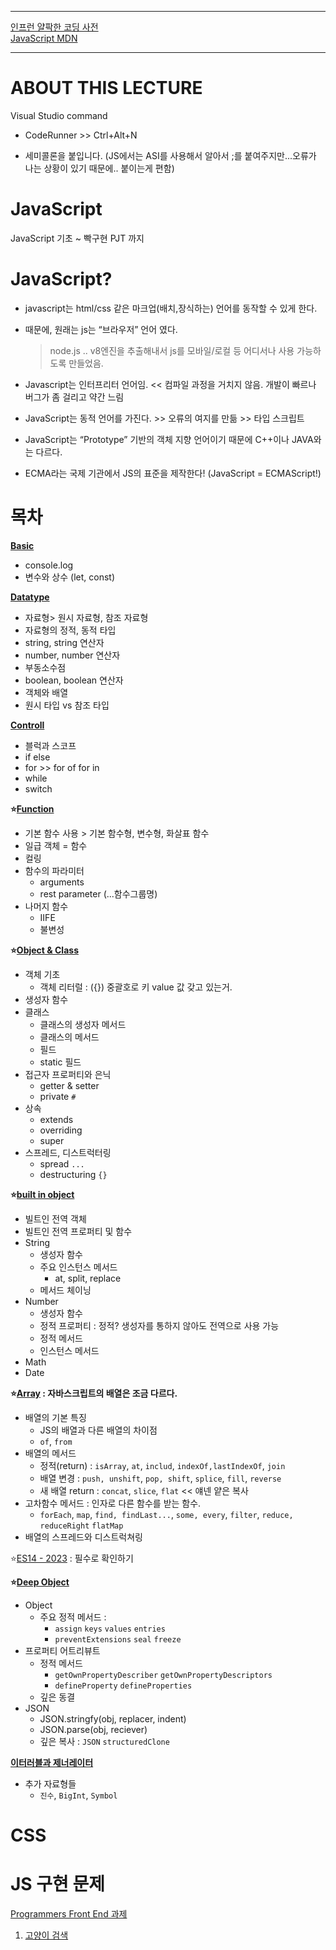 *****

[인프런 얄팍한 코딩 사전](https://www.inflearn.com/course/%EC%A0%9C%EB%8C%80%EB%A1%9C-%ED%8C%8C%EB%8A%94-%EC%9E%90%EB%B0%94%EC%8A%A4%ED%81%AC%EB%A6%BD%ED%8A%B8#reviews)  
[JavaScript MDN](https://developer.mozilla.org/en-US/docs/Web/JavaScript)

*****


# ABOUT THIS LECTURE

Visual Studio command

- CodeRunner >> Ctrl+Alt+N

- 세미콜론을 붙입니다.
  (JS에서는 ASI를 사용해서 알아서 ;를 붙여주지만...오류가 나는 상황이 있기 때문에.. 붙이는게 편함) 


# JavaScript

JavaScript 기초 ~ 빡구현 PJT 까지 

# JavaScript?

- javascript는 html/css 같은 마크업(배치,장식하는) 언어를 동작할 수 있게 한다.
- 때문에, 원래는 js는 “브라우저” 언어 였다. 
  
   > node.js .. v8엔진을 추출해내서 js를 모바일/로컬 등 어디서나 사용 가능하도록 만들었음.
- Javascript는 인터프리터 언어임. << 컴파일 과정을 거치지 않음. 개발이 빠르나 버그가 좀 걸리고 약간 느림
- JavaScript는 동적 언어를 가진다. >> 오류의 여지를 만듦 >> 타입 스크립트
- JavaScript는 “Prototype” 기반의 객체 지향 언어이기 때문에 C++이나 JAVA와는 다르다.
- ECMA라는 국제 기관에서 JS의 표준을 제작한다! (JavaScript = ECMAScript!)

# 목차

**[Basic](./Basic)**

- console.log
- 변수와 상수 (let, const)

**[Datatype](./DataType&Operator)**

- 자료형> 원시 자료형, 참조 자료형 
- 자료형의 정적, 동적 타입 
- string, string 연산자
- number, number 연산자
- 부동소수점
- boolean, boolean 연산자
- 객체와 배열
- 원시 타입 vs 참조 타입

**[Controll](./Controll/)**
- 블럭과 스코프
- if else 
- for >> for of for in
- while
- switch

**⭐️[Function](./Function/)**
- 기본 함수 사용 > 기본 함수형, 변수형, 화살표 함수
- 일급 객체 = 함수
- 컬링
- 함수의 파라미터
  - arguments
  - rest parameter (...함수그룹명)
- 나머지 함수
  - IIFE
  - 불변성

**⭐️[Object & Class](./Object&Class/)**
- 객체 기초
  - 객체 리터럴 : ({}) 중괄호로 키 value 값 갖고 있는거.
- 생성자 함수
- 클래스
  - 클래스의 생성자 메서드
  - 클래스의 메서드
  - 필드
  - static 필드
- 접근자 프로퍼티와 은닉
  - getter & setter
  - private `#`
- 상속
  - extends
  - overriding
  - super
- 스프레드, 디스트럭터링
  - spread `...`
  - destructuring `{}`

**⭐️[built in object](./BuiltIn)**
- 빌트인 전역 객체
- 빌트인 전역 프로퍼티 및 함수
- String
  - 생성자 함수
  - 주요 인스턴스 메서드
    - at, split, replace
  - 메서드 체이닝 
- Number
  - 생성자 함수
  - 정적 프로퍼티 : 정적? 생성자를 통하지 않아도 전역으로 사용 가능
  - 정적 메서드
  - 인스턴스 메서드
- Math
- Date

**⭐️[Array](./Array) : 자바스크립트의 배열은 조금 다르다.**
- 배열의 기본 특징 
  - JS의 배열과 다른 배열의 차이점 
  - `of`, `from`
- 배열의 메서드
  - 정적(return) : `isArray`, `at`, `includ`, `indexOf,lastIndexOf`, `join`
  - 배열 변경 : `push, unshift`, `pop, shift`, `splice`, `fill`, `reverse`
  - 새 배열 return : `concat`, `slice`, `flat` << 얘넨 얕은 복사
- 고차함수 메서드 : 인자로 다른 함수를 받는 함수.
  - `forEach`, `map`, `find, findLast...`, `some, every`, `filter`, `reduce, reduceRight` `flatMap`
- 배열의 스프레드와 디스트럭쳐링

⭐️[ES14 - 2023](https://www.yalco.kr/lectures/javascript-2023/) : 필수로 확인하기


**⭐️[Deep Object](./Object)**
- Object
  - 주요 정적 메서드 : 
    - `assign` `keys` `values` `entries`
    - `preventExtensions` `seal` `freeze`
- 프로퍼티 어트리뷰트
  - 정적 메서드 
    - `getOwnPropertyDescriber` `getOwnPropertyDescriptors`
    - `defineProperty` `defineProperties`
  - 깊은 동결 
- JSON
  - JSON.stringfy(obj, replacer, indent)
  - JSON.parse(obj, reciever)
  - 깊은 복사 : `JSON` `structuredClone`

**[이터러블과 제너레이터](./Iterable&Generator)**
- 추가 자료형들 
  - `진수`, `BigInt`, `Symbol`
  

# CSS

# JS 구현 문제

[Programmers Front End 과제](https://school.programmers.co.kr/skill_check_assignments)

1. [고양이 검색](https://school.programmers.co.kr/skill_check_assignments/4)
